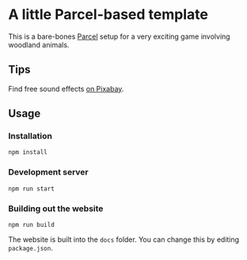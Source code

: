 # A little Parcel-based template

This is a bare-bones [Parcel](https://parceljs.org/) setup for a very exciting game involving woodland animals.

## Tips

Find free sound effects [on Pixabay](https://pixabay.com/sound-effects/).

## Usage

### Installation

```
npm install
```

### Development server

```
npm run start
```

### Building out the website

```
npm run build
```

The website is built into the `docs` folder. You can change this by editing `package.json`.
